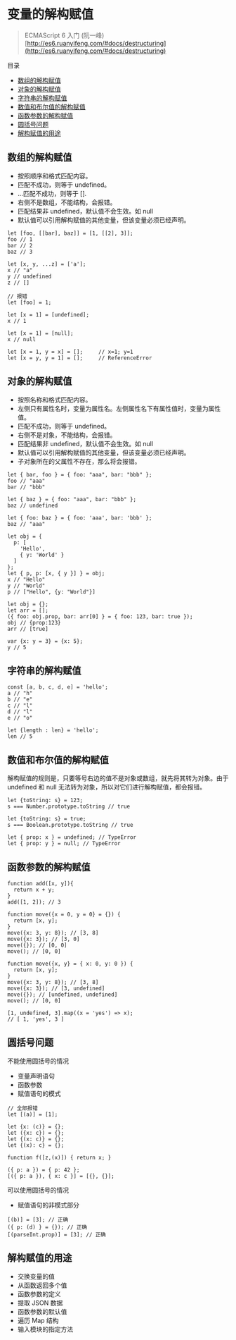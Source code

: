 # 变量的解构赋值

> ECMAScript 6 入门 (阮一峰) [http://es6.ruanyifeng.com/#docs/destructuring](http://es6.ruanyifeng.com/#docs/destructuring)

目录

- [数组的解构赋值](#数组的解构赋值)
- [对象的解构赋值](#对象的解构赋值)
- [字符串的解构赋值](#字符串的解构赋值)
- [数值和布尔值的解构赋值](#数值和布尔值的解构赋值)
- [函数参数的解构赋值](#函数参数的解构赋值)
- [圆括号问题](#圆括号问题)
- [解构赋值的用途](#解构赋值的用途)

## 数组的解构赋值

- 按照顺序和格式匹配内容。
- 匹配不成功，则等于 undefined。
- ...匹配不成功，则等于 [].
- 右侧不是数组，不能结构，会报错。
- 匹配结果非 undefined，默认值不会生效。如 null
- 默认值可以引用解构赋值的其他变量，但该变量必须已经声明。

```
let [foo, [[bar], baz]] = [1, [[2], 3]];
foo // 1
bar // 2
baz // 3

let [x, y, ...z] = ['a'];
x // "a"
y // undefined
z // []

// 报错
let [foo] = 1;

let [x = 1] = [undefined];
x // 1

let [x = 1] = [null];
x // null

let [x = 1, y = x] = [];     // x=1; y=1
let [x = y, y = 1] = [];     // ReferenceError
```

## 对象的解构赋值

- 按照名称和格式匹配内容。
- 左侧只有属性名时，变量为属性名。左侧属性名下有属性值时，变量为属性值。
- 匹配不成功，则等于 undefined。
- 右侧不是对象，不能结构，会报错。
- 匹配结果非 undefined，默认值不会生效。如 null
- 默认值可以引用解构赋值的其他变量，但该变量必须已经声明。
- 子对象所在的父属性不存在，那么将会报错。


```
let { bar, foo } = { foo: "aaa", bar: "bbb" };
foo // "aaa"
bar // "bbb"

let { baz } = { foo: "aaa", bar: "bbb" };
baz // undefined

let { foo: baz } = { foo: 'aaa', bar: 'bbb' };
baz // "aaa"

let obj = {
  p: [
    'Hello',
    { y: 'World' }
  ]
};
let { p, p: [x, { y }] } = obj;
x // "Hello"
y // "World"
p // ["Hello", {y: "World"}]

let obj = {};
let arr = [];
({ foo: obj.prop, bar: arr[0] } = { foo: 123, bar: true });
obj // {prop:123}
arr // [true]

var {x: y = 3} = {x: 5};
y // 5
```

## 字符串的解构赋值

```
const [a, b, c, d, e] = 'hello';
a // "h"
b // "e"
c // "l"
d // "l"
e // "o"

let {length : len} = 'hello';
len // 5
```

## 数值和布尔值的解构赋值

解构赋值的规则是，只要等号右边的值不是对象或数组，就先将其转为对象。由于 undefined 和 null 无法转为对象，所以对它们进行解构赋值，都会报错。

```
let {toString: s} = 123;
s === Number.prototype.toString // true

let {toString: s} = true;
s === Boolean.prototype.toString // true

let { prop: x } = undefined; // TypeError
let { prop: y } = null; // TypeError
```

## 函数参数的解构赋值

```
function add([x, y]){
  return x + y;
}
add([1, 2]); // 3

function move({x = 0, y = 0} = {}) {
  return [x, y];
}
move({x: 3, y: 8}); // [3, 8]
move({x: 3}); // [3, 0]
move({}); // [0, 0]
move(); // [0, 0]

function move({x, y} = { x: 0, y: 0 }) {
  return [x, y];
}
move({x: 3, y: 8}); // [3, 8]
move({x: 3}); // [3, undefined]
move({}); // [undefined, undefined]
move(); // [0, 0]

[1, undefined, 3].map((x = 'yes') => x);
// [ 1, 'yes', 3 ]
```

## 圆括号问题

不能使用圆括号的情况

- 变量声明语句
- 函数参数
- 赋值语句的模式

```
// 全部报错
let [(a)] = [1];

let {x: (c)} = {};
let ({x: c}) = {};
let {(x: c)} = {};
let {(x): c} = {};

function f([z,(x)]) { return x; }

({ p: a }) = { p: 42 };
[({ p: a }), { x: c }] = [{}, {}];
```

可以使用圆括号的情况

- 赋值语句的非模式部分

```
[(b)] = [3]; // 正确
({ p: (d) } = {}); // 正确
[(parseInt.prop)] = [3]; // 正确
```

## 解构赋值的用途

- 交换变量的值
- 从函数返回多个值
- 函数参数的定义
- 提取 JSON 数据
- 函数参数的默认值
- 遍历 Map 结构
- 输入模块的指定方法
